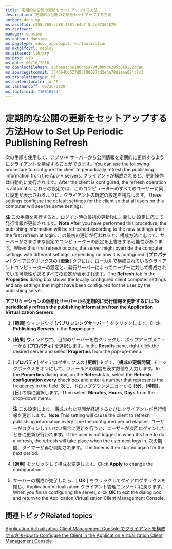 ```yaml
---
title: 定期的な公開の更新をセットアップする方法
description: 定期的な公開の更新をセットアップする方法
author: dansimp
ms.assetid: c358c765-cb88-4881-b4e7-0a2e87304870
ms.reviewer: ''
manager: dansimp
ms.author: dansimp
ms.pagetype: mdop, appcompat, virtualization
ms.mktglfcycl: deploy
ms.sitesec: library
ms.prod: w10
ms.date: 06/16/2016
ms.openlocfilehash: a5bbea1c661d6cb5a78f0bb9de29538e0222cda6
ms.sourcegitcommit: 354664bc527d93f80687cd2eba70d1eea024c7c3
ms.translationtype: MT
ms.contentlocale: ja-JP
ms.lasthandoff: 06/26/2020
ms.locfileid: "10816554"
---
```

# <span data-ttu-id="639fc-103">定期的な公開の更新をセットアップする方法</span><span class="sxs-lookup"><span data-stu-id="639fc-103">How to Set Up Periodic Publishing Refresh</span></span>


<span data-ttu-id="639fc-104">次の手順を使用して、アプリ-V サーバーから公開情報を定期的に更新するようにクライアントを構成することができます。</span><span class="sxs-lookup"><span data-stu-id="639fc-104">You can use the following procedure to configure the client to periodically refresh the publishing information from the App-V servers.</span></span> <span data-ttu-id="639fc-105">クライアントが構成されると、更新操作は自動的に実行されます。</span><span class="sxs-lookup"><span data-stu-id="639fc-105">After the client is configured, the refresh operation is automatic.</span></span> <span data-ttu-id="639fc-106">これらの設定では、このコンピューターのすべてのユーザーに同じ設定が表示されるように、クライアントの既定の設定を構成します。</span><span class="sxs-lookup"><span data-stu-id="639fc-106">These settings configure the default settings for the client so that all users on this computer will see the same settings.</span></span>

<span data-ttu-id="639fc-107">**注** この手順を実行すると、ログイン時の最初の更新後に、新しい設定に応じて発行情報が更新されます。</span><span class="sxs-lookup"><span data-stu-id="639fc-107">**Note** After you have performed this procedure, the publishing information will be refreshed according to the new settings after the first refresh at login.</span></span> <span data-ttu-id="639fc-108">この最初の更新が行われると、構成方法に応じて、サーバーがさまざまな設定でコンピューターの設定を上書きする可能性があります。</span><span class="sxs-lookup"><span data-stu-id="639fc-108">When this first refresh occurs, the server might override the computer settings with different settings, depending on how it is configured.</span></span> <span data-ttu-id="639fc-109">[**プロパティ**] ダイアログボックスの [**更新**] タブには、ローカルで構成されているクライアントコンピューターの設定と、発行サーバーによってユーザーに対して構成されている可能性があるすべての設定が表示されます。</span><span class="sxs-lookup"><span data-stu-id="639fc-109">The **Refresh** tab in the **Properties** dialog box shows the locally configured client computer settings and any settings that might have been configured for the user by the publishing server.</span></span>

 

**<span data-ttu-id="639fc-110">アプリケーションの仮想化サーバーから定期的に発行情報を更新するには</span><span class="sxs-lookup"><span data-stu-id="639fc-110">To periodically refresh the publishing information from the Application Virtualization Servers</span></span>**

1.  <span data-ttu-id="639fc-111">[**範囲**] ウィンドウで [**パブリッシングサーバー** ] をクリックします。</span><span class="sxs-lookup"><span data-stu-id="639fc-111">Click **Publishing Servers** in the **Scope** pane.</span></span>

2.  <span data-ttu-id="639fc-112">[**結果**] ウィンドウで、目的のサーバーを右クリックし、ポップアップメニューから [**プロパティ**] を選択します。</span><span class="sxs-lookup"><span data-stu-id="639fc-112">In the **Results** pane, right-click the desired server and select **Properties** from the pop-up-menu.</span></span>

3.  <span data-ttu-id="639fc-113">[**プロパティ**] ダイアログボックスの [**更新**] タブで、[**構成の更新間隔**] チェックボックスをオンにして、フィールドの頻度を表す数値を入力します。</span><span class="sxs-lookup"><span data-stu-id="639fc-113">In the **Properties** dialog box, on the **Refresh** tab, select the **Refresh configuration every** check box and enter a number that represents the frequency in the field.</span></span> <span data-ttu-id="639fc-114">次に、ドロップダウンメニューから [**分**]、[**時間**]、[**日**] の順に選択します。</span><span class="sxs-lookup"><span data-stu-id="639fc-114">Then select **Minutes**, **Hours**, **Days** from the drop-down menu.</span></span>

    <span data-ttu-id="639fc-115">**注** この設定により、構成された期間が経過するたびにクライアントが発行情報を更新します。</span><span class="sxs-lookup"><span data-stu-id="639fc-115">**Note** This setting will cause the client to refresh publishing information every time the configured period elapses.</span></span> <span data-ttu-id="639fc-116">ユーザーがログインしていない場合に更新を行うと、ユーザーが次回ログインしたときに更新が行われます。</span><span class="sxs-lookup"><span data-stu-id="639fc-116">If the user is not logged in when it's time to do a refresh, the refresh will take place when the user next logs in.</span></span> <span data-ttu-id="639fc-117">次の期間、タイマーが再び開始されます。</span><span class="sxs-lookup"><span data-stu-id="639fc-117">The timer is then started again for the next period.</span></span>

     

4.  <span data-ttu-id="639fc-118">[**適用**] をクリックして構成を変更します。</span><span class="sxs-lookup"><span data-stu-id="639fc-118">Click **Apply** to change the configuration.</span></span>

5.  <span data-ttu-id="639fc-119">サーバーの構成が完了したら、[ **OK** ] をクリックしてダイアログボックスを閉じ、Application Virtualization クライアント管理コンソールに戻ります。</span><span class="sxs-lookup"><span data-stu-id="639fc-119">When you finish configuring the server, click **OK** to exit the dialog box and return to the Application Virtualization Client Management Console.</span></span>

## <span data-ttu-id="639fc-120">関連トピック</span><span class="sxs-lookup"><span data-stu-id="639fc-120">Related topics</span></span>


[<span data-ttu-id="639fc-121">Application Virtualization Client Management Console でクライアントを構成する方法</span><span class="sxs-lookup"><span data-stu-id="639fc-121">How to Configure the Client in the Application Virtualization Client Management Console</span></span>](how-to-configure-the-client-in-the-application-virtualization-client-management-console.md)

 

 





